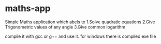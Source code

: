 # maths-app

Simple Maths application which abels to 
1.Solve quadratic equations
2.Give Trigonometric values of any angle
3.Give common logarithm 


compile it with gcc or g++ and use it. for windows there is compiled exe file
